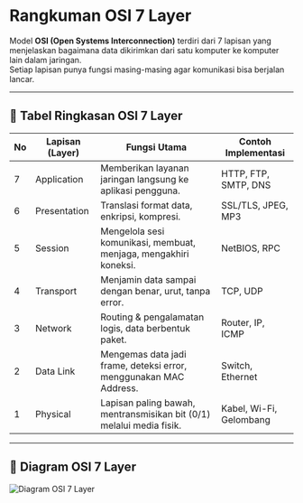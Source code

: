 # Rangkuman OSI 7 Layer

Model **OSI (Open Systems Interconnection)** terdiri dari 7 lapisan yang menjelaskan bagaimana data dikirimkan dari satu komputer ke komputer lain dalam jaringan.  
Setiap lapisan punya fungsi masing-masing agar komunikasi bisa berjalan lancar.

---

## 📌 Tabel Ringkasan OSI 7 Layer

| No | Lapisan (Layer)   | Fungsi Utama                                                                 | Contoh Implementasi         |
|----|------------------|------------------------------------------------------------------------------|-----------------------------|
| 7  | Application      | Memberikan layanan jaringan langsung ke aplikasi pengguna.                   | HTTP, FTP, SMTP, DNS        |
| 6  | Presentation     | Translasi format data, enkripsi, kompresi.                                   | SSL/TLS, JPEG, MP3          |
| 5  | Session          | Mengelola sesi komunikasi, membuat, menjaga, mengakhiri koneksi.             | NetBIOS, RPC                |
| 4  | Transport        | Menjamin data sampai dengan benar, urut, tanpa error.                        | TCP, UDP                    |
| 3  | Network          | Routing & pengalamatan logis, data berbentuk paket.                          | Router, IP, ICMP            |
| 2  | Data Link        | Mengemas data jadi frame, deteksi error, menggunakan MAC Address.             | Switch, Ethernet            |
| 1  | Physical         | Lapisan paling bawah, mentransmisikan bit (0/1) melalui media fisik.         | Kabel, Wi-Fi, Gelombang     |

---

## 📌 Diagram OSI 7 Layer

![Diagram OSI 7 Layer](img/osi.png)
